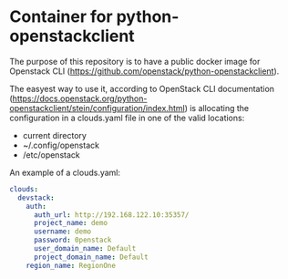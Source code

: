 # Container for python-openstackclient

The purpose of this repository is to have a public docker image for Openstack CLI (https://github.com/openstack/python-openstackclient).

The easyest way to use it, according to OpenStack CLI documentation (https://docs.openstack.org/python-openstackclient/stein/configuration/index.html) is allocating the configuration in a clouds.yaml file in one of the valid locations:

* current directory
* ~/.config/openstack
* /etc/openstack

An example of a clouds.yaml:

```yaml
clouds:
  devstack:
    auth:
      auth_url: http://192.168.122.10:35357/
      project_name: demo
      username: demo
      password: 0penstack
      user_domain_name: Default
      project_domain_name: Default
    region_name: RegionOne
 ```
